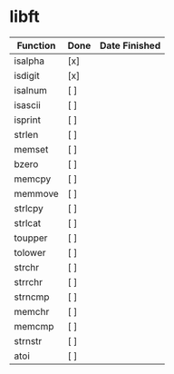 # libft


| Function   | Done | Date Finished |
|------------|------|----------------|
| isalpha    | [x]  |                |
| isdigit    | [x]  |                |
| isalnum    | [ ]  |                |
| isascii    | [ ]  |                |
| isprint    | [ ]  |                |
| strlen     | [ ]  |                |
| memset     | [ ]  |                |
| bzero      | [ ]  |                |
| memcpy     | [ ]  |                |
| memmove    | [ ]  |                |
| strlcpy    | [ ]  |                |
| strlcat    | [ ]  |                |
| toupper    | [ ]  |                |
| tolower    | [ ]  |                |
| strchr     | [ ]  |                |
| strrchr    | [ ]  |                |
| strncmp    | [ ]  |                |
| memchr     | [ ]  |                |
| memcmp     | [ ]  |                |
| strnstr    | [ ]  |                |
| atoi       | [ ]  |                |

